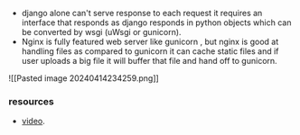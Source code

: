 - django alone can't serve response to each request it requires an interface that responds as django responds in python objects which can be converted by wsgi (uWsgi or gunicorn).
- Nginx is fully featured web server like gunicorn , but nginx is good at handling files as compared to gunicorn it can cache static files and if user uploads a big file it will buffer that file and hand off to gunicorn.

![[Pasted image 20240414234259.png]]

### resources
- [video](https://youtu.be/WqrCnVAkLIo?feature=shared).